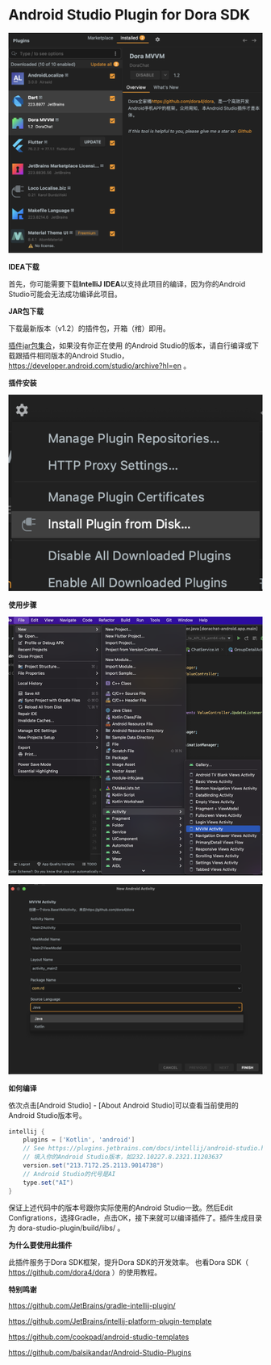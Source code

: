 # Android Studio Plugin for Dora SDK

![product](https://github.com/dora4/dora-studio-plugin/blob/main/art/product.png)

**IDEA下载**

首先，你可能需要下载**IntelliJ IDEA**以支持此项目的编译，因为你的Android Studio可能会无法成功编译此项目。

**JAR包下载**

下载最新版本（v1.2）的插件包，开箱（棺）即用。

<a href='https://github.com/dora4/dora-studio-plugin/blob/main/art/'>插件jar包集合</a>，如果没有你正在使用
的Android Studio的版本，请自行编译或下载跟插件相同版本的Android Studio，https://developer.android.com/studio/archive?hl=en 。

**插件安装**

![install-jar](https://github.com/dora4/dora-studio-plugin/blob/main/art/install-jar.png)

**使用步骤**

![step1](https://github.com/dora4/dora-studio-plugin/blob/main/art/step1.png)

![step2](https://github.com/dora4/dora-studio-plugin/blob/main/art/step2.png)

**如何编译**

依次点击[Android Studio] - [About Android Studio]可以查看当前使用的Android Studio版本号。

```groovy
intellij {
    plugins = ['Kotlin', 'android']
    // See https://plugins.jetbrains.com/docs/intellij/android-studio.html#android-studio-releases-listing
    // 填入你的Android Studio版本，如232.10227.8.2321.11203637
    version.set("213.7172.25.2113.9014738")
    // Android Studio的代号是AI
    type.set("AI")
}
```
保证上述代码中的版本号跟你实际使用的Android Studio一致。然后Edit Configrations，选择Gradle，点击OK，接下来就可以编译插件了。插件生成目录为 dora-studio-plugin/build/libs/ 。

**为什么要使用此插件**

此插件服务于Dora SDK框架，提升Dora SDK的开发效率。
也看Dora SDK（ https://github.com/dora4/dora ）的使用教程。

**特别鸣谢**

https://github.com/JetBrains/gradle-intellij-plugin/

https://github.com/JetBrains/intellij-platform-plugin-template

https://github.com/cookpad/android-studio-templates

https://github.com/balsikandar/Android-Studio-Plugins
